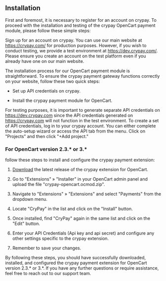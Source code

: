 ## Installation
First and foremost, it is necessary to register for an account on crypay. To proceed with the installation and testing of the crypay OpenCart payment module, please follow these simple steps:

Sign up for an account on crypay. You can use our main website at https://crypay.com/ for production purposes. However, if you wish to conduct testing, we provide a test environment at https://dev.crypay.com/. Please ensure you create an account on the test platform even if you already have one on our main website.

The installation process for our OpenCart payment module is straightforward. To ensure the crypay payment gateway functions correctly on your website, follow these two quick steps:

* Set up API credentials on crypay.

* Install the crypay payment module for OpenCart.

For testing purposes, it is important to generate separate API credentials on https://dev.crypay.com since the API credentials generated on https://crypay.com will not function in the test environment. To create a set of API credentials, log in to your crypay account. You can either complete the auto-setup wizard or access the API tab from the menu. Click on "Projects" and then click "+Add project."

### For OpenCart version 2.3.* or 3.*
follow these steps to install and configure the crypay payment extension:

1. <a href="https://github.com/cts-public/opencart-plugin/releases">Download</a> the latest release of the crypay extension for OpenCart.

2. Go to "Extensions" » "Installer" in your OpenCart admin panel and upload the file "crypay-opencart.ocmod.zip".

3. Navigate to "Extensions" » "Extensions" and select "Payments" from the dropdown menu.

4. Locate "CryPay" in the list and click on the "Install" button.

5. Once installed, find "CryPay" again in the same list and click on the "Edit" button.

6. Enter your API Credentials (Api key and api secret) and configure any other settings specific to the crypay extension.

7. Remember to save your changes.

By following these steps, you should have successfully downloaded, installed, and configured the crypay payment extension for OpenCart version 2.3.* or 3.*. If you have any further questions or require assistance, feel free to reach out to our support team.
